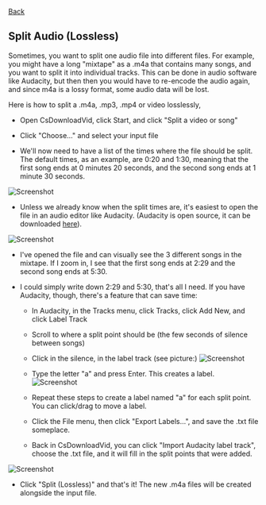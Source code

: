 [Back](../README.md)

## Split Audio (Lossless)

Sometimes, you want to split one audio file into different files. For example, you might have a long "mixtape" as a .m4a that contains many songs, and you want to split it into individual tracks. This can be done in audio software like Audacity, but then then you would have to re-encode the audio again, and since m4a is a lossy format, some audio data will be lost.

Here is how to split a .m4a, .mp3, .mp4 or video losslessly,

* Open CsDownloadVid, click Start, and click "Split a video or song"

* Click "Choose..." and select your input file

* We'll now need to have a list of the times where the file should be split. The default times, as an example, are 0:20 and 1:30, meaning that the first song ends at 0 minutes 20 seconds, and the second song ends at 1 minute 30 seconds.

![Screenshot](https://raw.githubusercontent.com/downpoured/labs_youthful_projects/master/csdownloadvid/doc/split_cs1.png)

* Unless we already know when the split times are, it's easiest to open the file in an audio editor like Audacity. (Audacity is open source, it can be downloaded [here](https://www.audacityteam.org/download/)).

![Screenshot](https://raw.githubusercontent.com/downpoured/labs_youthful_projects/master/csdownloadvid/doc/split_aud1.png)

* I've opened the file and can visually see the 3 different songs in the mixtape. If I zoom in, I see that the first song ends at 2:29 and the second song ends at 5:30.

* I could simply write down 2:29 and 5:30, that's all I need. If you have Audacity, though, there's a feature that can save time:

    * In Audacity, in the Tracks menu, click Tracks, click Add New, and click Label Track
    
    * Scroll to where a split point should be (the few seconds of silence between songs)
    
    * Click in the silence, in the label track (see picture:)
    ![Screenshot](https://raw.githubusercontent.com/downpoured/labs_youthful_projects/master/csdownloadvid/doc/split_aud2.png)
    
    * Type the letter "a" and press Enter. This creates a label.
    ![Screenshot](https://raw.githubusercontent.com/downpoured/labs_youthful_projects/master/csdownloadvid/doc/split_aud3.png)
    
    * Repeat these steps to create a label named "a" for each split point. You can click/drag to move a label.
    
    * Click the File menu, then click "Export Labels...", and save the .txt file someplace.
    
    * Back in CsDownloadVid, you can click "Import Audacity label track", choose the .txt file, and it will fill in the split points that were added.

![Screenshot](https://raw.githubusercontent.com/downpoured/labs_youthful_projects/master/csdownloadvid/doc/split_cs2.png)

* Click "Split (Lossless)" and that's it! The new .m4a files will be created alongside the input file.
